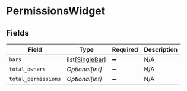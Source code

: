 # PermissionsWidget


## Fields

| Field                                               | Type                                                | Required                                            | Description                                         |
| --------------------------------------------------- | --------------------------------------------------- | --------------------------------------------------- | --------------------------------------------------- |
| `bars`                                              | list[[SingleBar](../../models/shared/singlebar.md)] | :heavy_minus_sign:                                  | N/A                                                 |
| `total_owners`                                      | *Optional[int]*                                     | :heavy_minus_sign:                                  | N/A                                                 |
| `total_permissions`                                 | *Optional[int]*                                     | :heavy_minus_sign:                                  | N/A                                                 |